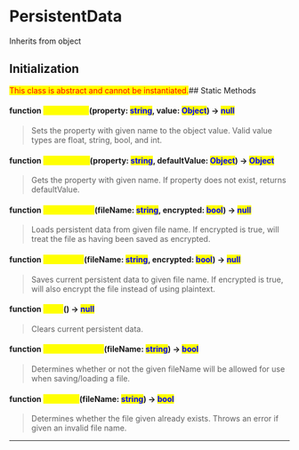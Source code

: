 # PersistentData
Inherits from object
## Initialization
<mark style="color:red;">This class is abstract and cannot be instantiated.</mark>## Static Methods
#### function <mark style="color:yellow;">SetProperty</mark>(property: <mark style="color:blue;">string</mark>, value: <mark style="color:blue;">Object</mark>) → <mark style="color:blue;">null</mark>
> Sets the property with given name to the object value. Valid value types are float, string, bool, and int.

#### function <mark style="color:yellow;">GetProperty</mark>(property: <mark style="color:blue;">string</mark>, defaultValue: <mark style="color:blue;">Object</mark>) → <mark style="color:blue;">Object</mark>
> Gets the property with given name. If property does not exist, returns defaultValue.

#### function <mark style="color:yellow;">LoadFromFile</mark>(fileName: <mark style="color:blue;">string</mark>, encrypted: <mark style="color:blue;">bool</mark>) → <mark style="color:blue;">null</mark>
> Loads persistent data from given file name. If encrypted is true, will treat the file as having been saved as encrypted.

#### function <mark style="color:yellow;">SaveToFile</mark>(fileName: <mark style="color:blue;">string</mark>, encrypted: <mark style="color:blue;">bool</mark>) → <mark style="color:blue;">null</mark>
> Saves current persistent data to given file name. If encrypted is true, will also encrypt the file instead of using plaintext.

#### function <mark style="color:yellow;">Clear</mark>() → <mark style="color:blue;">null</mark>
> Clears current persistent data.

#### function <mark style="color:yellow;">IsValidFileName</mark>(fileName: <mark style="color:blue;">string</mark>) → <mark style="color:blue;">bool</mark>
> Determines whether or not the given fileName will be allowed for use when saving/loading a file.

#### function <mark style="color:yellow;">FileExists</mark>(fileName: <mark style="color:blue;">string</mark>) → <mark style="color:blue;">bool</mark>
> Determines whether the file given already exists. Throws an error if given an invalid file name.


---

